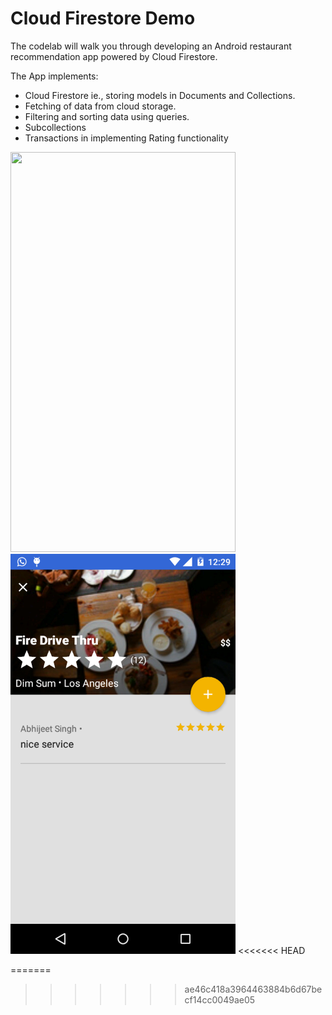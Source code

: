 # Cloud Firestore Demo


The codelab will walk you through developing an Android restaurant recommendation
app powered by Cloud Firestore.

The App implements:
* Cloud Firestore ie., storing models in Documents and Collections.
* Fetching of data from cloud storage. 
* Filtering and sorting data using queries.
* Subcollections
* Transactions in implementing Rating functionality

<img src="https://github.com/chauhan-abhi/CloudFirestore/blob/master/docs/home.png" width="360" height="640">

<img src="https://github.com/chauhan-abhi/CloudFirestore/blob/master/docs/device-2017-11-13-002957.png" width="360" height="640">
<<<<<<< HEAD

 
=======
>>>>>>> ae46c418a3964463884b6d67becf14cc0049ae05

 

